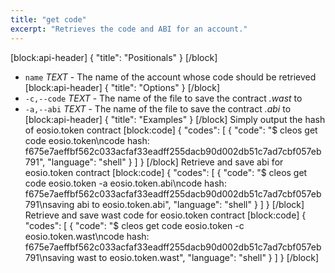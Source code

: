 ```yaml
---
title: "get code"
excerpt: "Retrieves the code and ABI for an account."
---
```

[block:api-header]
{
  "title": "Positionals"
}
[/block]
- `name` _TEXT_ - The name of the account whose code should be retrieved
[block:api-header]
{
  "title": "Options"
}
[/block]
- `-c,--code` _TEXT_ - The name of the file to save the contract _.wast_ to
- `-a,--abi` _TEXT_ - The name of the file to save the contract _.abi_ to
[block:api-header]
{
  "title": "Examples"
}
[/block]
Simply output the hash of eosio.token contract 
[block:code]
{
  "codes": [
    {
      "code": "$ cleos get code eosio.token\ncode hash: f675e7aeffbf562c033acfaf33eadff255dacb90d002db51c7ad7cbf057eb791",
      "language": "shell"
    }
  ]
}
[/block]
Retrieve and save abi for eosio.token contract
[block:code]
{
  "codes": [
    {
      "code": "$ cleos get code eosio.token -a eosio.token.abi\ncode hash: f675e7aeffbf562c033acfaf33eadff255dacb90d002db51c7ad7cbf057eb791\nsaving abi to eosio.token.abi",
      "language": "shell"
    }
  ]
}
[/block]
Retrieve and save wast code for eosio.token contract
[block:code]
{
  "codes": [
    {
      "code": "$ cleos get code eosio.token -c eosio.token.wast\ncode hash: f675e7aeffbf562c033acfaf33eadff255dacb90d002db51c7ad7cbf057eb791\nsaving wast to eosio.token.wast",
      "language": "shell"
    }
  ]
}
[/block]